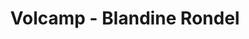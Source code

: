 ---
  name: Blandine Rondel
  title: Volcamp - Blandine Rondel
  abstract: 
  twitter: none
  photo: none
  linkedin: none
  keynotes: false
---